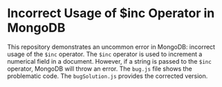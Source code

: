 # Incorrect Usage of $inc Operator in MongoDB
This repository demonstrates an uncommon error in MongoDB: incorrect usage of the `$inc` operator. The `$inc` operator is used to increment a numerical field in a document.  However, if a string is passed to the `$inc` operator, MongoDB will throw an error.
The `bug.js` file shows the problematic code. The `bugSolution.js` provides the corrected version.